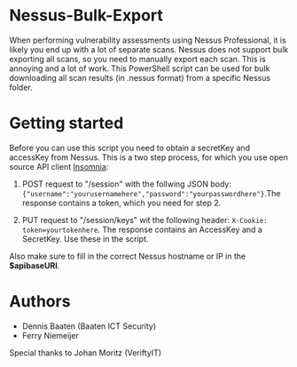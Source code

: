 # Nessus-Bulk-Export
When performing vulnerability assessments using Nessus Professional, it is likely you end up with a lot of separate scans. Nessus does not support bulk exporting all scans, so you need to manually export each scan. This is annoying and a lot of work. This PowerShell script can be used for bulk downloading all scan results (in .nessus format) from a specific Nessus folder.

# Getting started
Before you can use this script you need to obtain a secretKey and accessKey from Nessus. This is a two step process, for which you use open source API client [Insomnia](https://insomnia.rest/):

1. POST request to "/session" with the follwing JSON body: `{"username":"yourusernamehere","password":"yourpasswordhere"}`.The response contains a token, which you need for step 2.

2. PUT request to "/session/keys" wit the following header: `X-Cookie: token=yourtokenhere`. The response contains an AccessKey and a SecretKey. Use these in the script. 

Also make sure to fill in the correct Nessus hostname or IP in the **$apibaseURI**.

# Authors
* Dennis Baaten (Baaten ICT Security)
* Ferry Niemeijer

Special thanks to Johan Moritz (VeriftyIT)
